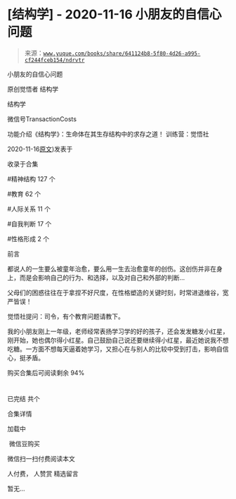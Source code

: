 # [结构学] - 2020-11-16 小朋友的自信心问题

> 来源：[`www.yuque.com/books/share/641124b8-5f80-4d26-a995-cf244fceb154/ndrvtr`](https://www.yuque.com/books/share/641124b8-5f80-4d26-a995-cf244fceb154/ndrvtr)



小朋友的自信心问题 

原创觉悟者 结构学 

结构学 

微信号TransactionCosts 

功能介绍《结构学》：生命体在其生存结构中的求存之道！ 训练营：觉悟社 

2020-11-16[原文](https://mp.weixin.qq.com/s?__biz=MzIzMDYwOTM0Mg==&mid=2247484760&idx=1&sn=0760857178061e8c1e562b3818c89626&chksm=e8b19d89dfc6149f80760c0ee1f26375a0cf020f4efb7c489b15add1bf7dc4445ad07bb94aeb#rd))发表于 

收录于合集 

#精神结构 127 个 

#教育 62 个 

#人际关系 11 个 

#自我判断 17 个 

#性格形成 2 个 

前言 

都说人的一生要么被童年治愈，要么用一生去治愈童年的创伤。这创伤并非在身上，而是会影响自己的行为、和选择，以及对自己和外部的判断… 

父母们的困惑往往在于拿捏不好尺度，在性格塑造的关键时刻，时常进退维谷，宽严皆误！ 

觉悟社提问：司令，有个教育问题请教下。 

我的小朋友刚上一年级，老师经常表扬学习学的好的孩子，还会发发糖发小红星，刚开始，她也偶尔得小红星。自己鼓励自己说还要继续得小红星，最近她说我不想吃糖。一方面不想每天逼着她学习，又担心在与别人的比较中受到打击，影响自信心，挺矛盾。 

购买合集后可阅读剩余 94% 

# 

已完结 共个 

合集详情 

加载中 

 微信豆购买 

微信扫一扫付费阅读本文 

人付费， 人赞赏 <ne-h3 id="hFkID" data-lake-id="hFkID"><ne-heading-ext><ne-heading-anchor></ne-heading-anchor><ne-heading-fold></ne-heading-fold></ne-heading-ext><ne-heading-content>精选留言</ne-heading-content></ne-h3> 

暂无...